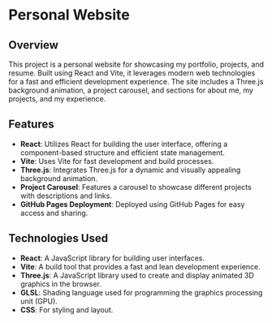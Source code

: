 # Personal Website

## Overview
This project is a personal website for showcasing my portfolio, projects, and resume. Built using React and Vite, it leverages modern web technologies for a fast and efficient development experience. The site includes a Three.js background animation, a project carousel, and sections for about me, my projects, and my experience.

## Features
- **React**: Utilizes React for building the user interface, offering a component-based structure and efficient state management.
- **Vite**: Uses Vite for fast development and build processes.
- **Three.js**: Integrates Three.js for a dynamic and visually appealing background animation.
- **Project Carousel**: Features a carousel to showcase different projects with descriptions and links.
- **GitHub Pages Deployment**: Deployed using GitHub Pages for easy access and sharing.

## Technologies Used
- **React**: A JavaScript library for building user interfaces.
- **Vite**: A build tool that provides a fast and lean development experience.
- **Three.js**: A JavaScript library used to create and display animated 3D graphics in the browser.
- **GLSL**: Shading language used for programming the graphics processing unit (GPU).
- **CSS**: For styling and layout.
